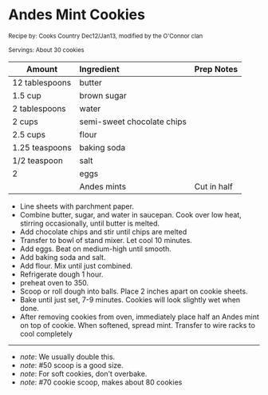 # Andes Mint Cookies

<small>Recipe by: Cooks Country Dec12/Jan13, modified by the O'Connor clan</small>

<small>Servings: About 30 cookies</small>

| Amount         | Ingredient                 | Prep Notes    |
| -------------- | :------------------------- | :------------ |
| 12 tablespoons | butter                     |               |
| 1.5 cup        | brown sugar                |               |
| 2 tablespoons  | water                      |               |
| 2 cups         | semi-sweet chocolate chips |               |
| 2.5 cups       | flour                      |               |
| 1.25 teaspoons | baking soda                |               |
| 1/2 teaspoon   | salt                       |               |
| 2              | eggs                       |               |
|                | Andes mints                | Cut in half   |


- Line sheets with parchment paper.
- Combine butter, sugar, and water in saucepan. Cook over low heat, stirring occasionally, until butter is melted. 
- Add chocolate chips and stir until chips are melted
- Transfer to bowl of stand mixer. Let cool 10 minutes.
- Add eggs. Beat on medium-high until smooth.
- Add baking soda and salt.
- Add flour. Mix until just combined.
- Refrigerate dough 1 hour.
- preheat oven to 350.
- Scoop or roll dough into balls. Place 2 inches apart on cookie sheets.
- Bake until just set, 7-9 minutes. Cookies will look slightly wet when done.
- After removing cookies from oven, immediately place half an Andes mint on top of cookie. When softened, spread mint. Transfer to wire racks to cool completely

---

- _note_: We usually double this.
- _note_: #50 scoop is a good size.
- _note_: For soft cookies, don't overbake. 
- _note_: #70 cookie scoop, makes about 80 cookies

<!-- Tags:
- cookie
- chocolate
- mint
- vegetarian
- oven
-->
